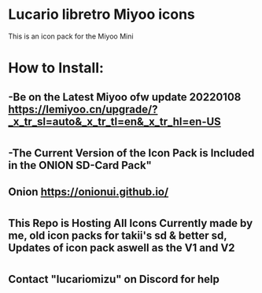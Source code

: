# Lucario libretro Miyoo icons

This is an icon pack for the Miyoo Mini 

# How to Install:
## -Be on the Latest Miyoo ofw update 20220108 https://lemiyoo.cn/upgrade/?_x_tr_sl=auto&_x_tr_tl=en&_x_tr_hl=en-US
#
## -The Current Version of the Icon Pack is Included in the ONION SD-Card Pack"
## Onion https://onionui.github.io/
#
## This Repo is Hosting All Icons Currently made by me, old icon packs for takii's sd & better sd, Updates of icon pack aswell as the V1 and V2
#
## Contact "lucariomizu" on Discord for help
#

